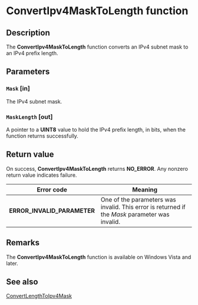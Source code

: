# ConvertIpv4MaskToLength function

## Description

The
**ConvertIpv4MaskToLength** function converts an IPv4 subnet mask to an IPv4 prefix length.

## Parameters

### `Mask` [in]

The IPv4 subnet mask.

### `MaskLength` [out]

A pointer to a **UINT8** value to hold the IPv4 prefix length, in bits, when the function returns successfully.

## Return value

On success,
**ConvertIpv4MaskToLength** returns **NO_ERROR**. Any nonzero return value indicates failure.

| Error code | Meaning |
| --- | --- |
| **ERROR_INVALID_PARAMETER** | One of the parameters was invalid. This error is returned if the *Mask* parameter was invalid. |

## Remarks

The **ConvertIpv4MaskToLength** function is available on Windows Vista and later.

## See also

[ConvertLengthToIpv4Mask](https://learn.microsoft.com/windows/desktop/api/netioapi/nf-netioapi-convertlengthtoipv4mask)